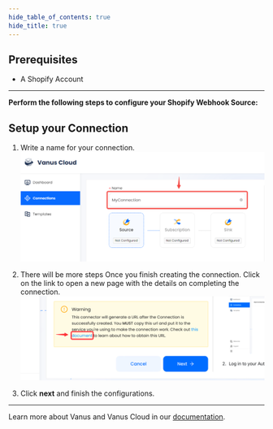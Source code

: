 ```yaml
--- 
hide_table_of_contents: true
hide_title: true
---
```


## Prerequisites

- A Shopify Account

---

**Perform the following steps to configure your Shopify Webhook Source:**

## Setup your Connection

1. Write a name for your connection.
   ![img.png](images/1.png)

2. There will be more steps Once you finish creating the connection. Click on the link to open a new page with the details on completing the connection.
   ![](images/warning.png)

3. Click **next** and finish the configurations.

---

Learn more about Vanus and Vanus Cloud in our [documentation](https://docs.vanus.ai).
